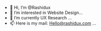 - 👋 Hi, I’m @Rashidux
- 👀 I’m interested in Website Design...
- 🌱 I’m currently UX Research ...
- 📫 Here is my mail: Hello@rashidux.com ...

<!---
Rashidux/Rashidux is a ✨ special ✨ repository because its `README.md` (this file) appears on your GitHub profile.
You can click the Preview link to take a look at your changes.
--->
